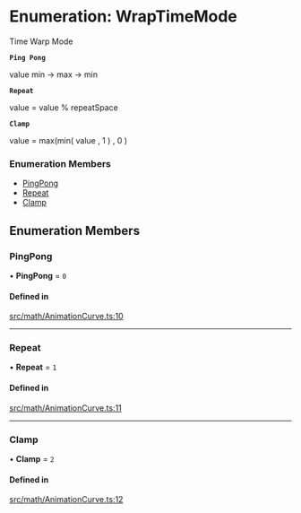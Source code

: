 # Enumeration: WrapTimeMode

Time Warp Mode

**`Ping Pong`**

value min -> max -> min

**`Repeat`**

value = value % repeatSpace

**`Clamp`**

value = max(min( value ,  1 ) , 0 )


### Enumeration Members

- [PingPong](WrapTimeMode.md#pingpong)
- [Repeat](WrapTimeMode.md#repeat)
- [Clamp](WrapTimeMode.md#clamp)

## Enumeration Members

### PingPong

• **PingPong** = ``0``

#### Defined in

[src/math/AnimationCurve.ts:10](https://github.com/Orillusion/orillusion/blob/main/src/math/AnimationCurve.ts#L10)

___

### Repeat

• **Repeat** = ``1``

#### Defined in

[src/math/AnimationCurve.ts:11](https://github.com/Orillusion/orillusion/blob/main/src/math/AnimationCurve.ts#L11)

___

### Clamp

• **Clamp** = ``2``

#### Defined in

[src/math/AnimationCurve.ts:12](https://github.com/Orillusion/orillusion/blob/main/src/math/AnimationCurve.ts#L12)
